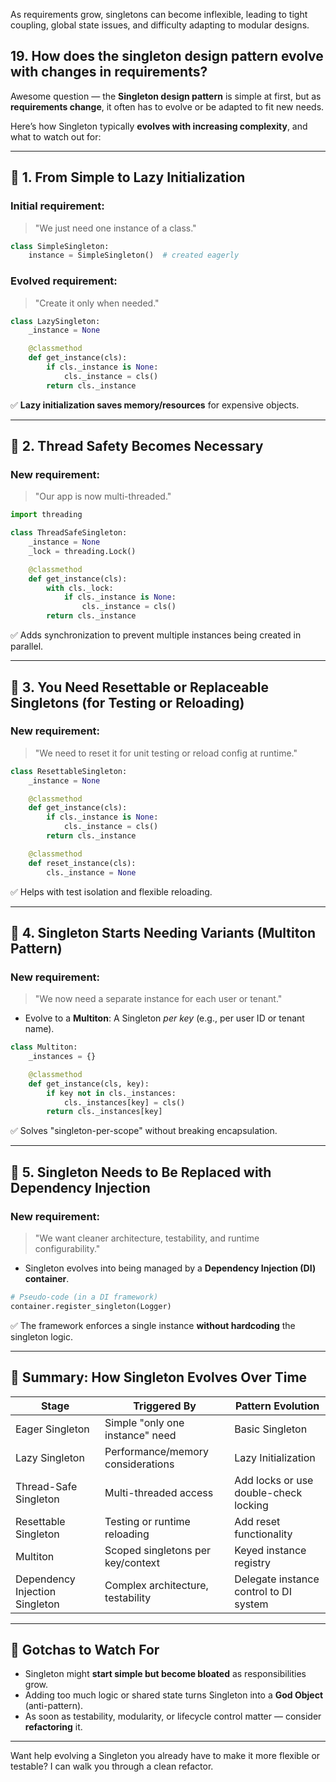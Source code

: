 As requirements grow, singletons can become inflexible, leading to tight coupling, global state issues, and difficulty adapting to modular designs.

## 19. How does the singleton design pattern evolve with changes in requirements?

Awesome question — the **Singleton design pattern** is simple at first, but as **requirements change**, it often has to evolve or be adapted to fit new needs.

Here’s how Singleton typically **evolves with increasing complexity**, and what to watch out for:

---

## 🔄 **1. From Simple to Lazy Initialization**

### Initial requirement:

> "We just need one instance of a class."

```python
class SimpleSingleton:
    instance = SimpleSingleton()  # created eagerly
```

### Evolved requirement:

> "Create it only when needed."

```python
class LazySingleton:
    _instance = None

    @classmethod
    def get_instance(cls):
        if cls._instance is None:
            cls._instance = cls()
        return cls._instance
```

✅ **Lazy initialization saves memory/resources** for expensive objects.

---

## 🔄 **2. Thread Safety Becomes Necessary**

### New requirement:

> "Our app is now multi-threaded."

```python
import threading

class ThreadSafeSingleton:
    _instance = None
    _lock = threading.Lock()

    @classmethod
    def get_instance(cls):
        with cls._lock:
            if cls._instance is None:
                cls._instance = cls()
        return cls._instance
```

✅ Adds synchronization to prevent multiple instances being created in parallel.

---

## 🔄 **3. You Need Resettable or Replaceable Singletons (for Testing or Reloading)**

### New requirement:

> "We need to reset it for unit testing or reload config at runtime."

```python
class ResettableSingleton:
    _instance = None

    @classmethod
    def get_instance(cls):
        if cls._instance is None:
            cls._instance = cls()
        return cls._instance

    @classmethod
    def reset_instance(cls):
        cls._instance = None
```

✅ Helps with test isolation and flexible reloading.

---

## 🔄 **4. Singleton Starts Needing Variants (Multiton Pattern)**

### New requirement:

> "We now need a separate instance for each user or tenant."

- Evolve to a **Multiton**: A Singleton _per key_ (e.g., per user ID or tenant name).

```python
class Multiton:
    _instances = {}

    @classmethod
    def get_instance(cls, key):
        if key not in cls._instances:
            cls._instances[key] = cls()
        return cls._instances[key]
```

✅ Solves "singleton-per-scope" without breaking encapsulation.

---

## 🔄 **5. Singleton Needs to Be Replaced with Dependency Injection**

### New requirement:

> "We want cleaner architecture, testability, and runtime configurability."

- Singleton evolves into being managed by a **Dependency Injection (DI) container**.

```python
# Pseudo-code (in a DI framework)
container.register_singleton(Logger)
```

✅ The framework enforces a single instance **without hardcoding** the singleton logic.

---

## 🧠 Summary: How Singleton Evolves Over Time

| Stage                          | Triggered By                      | Pattern Evolution                      |
| ------------------------------ | --------------------------------- | -------------------------------------- |
| Eager Singleton                | Simple "only one instance" need   | Basic Singleton                        |
| Lazy Singleton                 | Performance/memory considerations | Lazy Initialization                    |
| Thread-Safe Singleton          | Multi-threaded access             | Add locks or use double-check locking  |
| Resettable Singleton           | Testing or runtime reloading      | Add reset functionality                |
| Multiton                       | Scoped singletons per key/context | Keyed instance registry                |
| Dependency Injection Singleton | Complex architecture, testability | Delegate instance control to DI system |

---

## 🚨 Gotchas to Watch For

- Singleton might **start simple but become bloated** as responsibilities grow.
- Adding too much logic or shared state turns Singleton into a **God Object** (anti-pattern).
- As soon as testability, modularity, or lifecycle control matter — consider **refactoring** it.

---

Want help evolving a Singleton you already have to make it more flexible or testable? I can walk you through a clean refactor.
